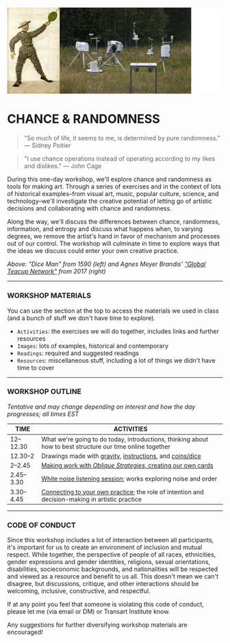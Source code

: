 ![Composite image showing a man covered in dice and a group of sculptural devices at the edge of a forest](Images/ActivityHeaders/DiceManAndGlobalTeacupNetworkByAgnesMeyerBrandis.jpg)

# CHANCE & RANDOMNESS  

> "So much of life, it seems to me, is determined by pure randomness." — Sidney Poitier  

> "I use chance operations instead of operating according to my likes and dislikes." — John Cage  

During this one-day workshop, we'll explore chance and randomness as tools for making art. Through a series of exercises and in the context of lots of historical examples–from visual art, music, popular culture, science, and technology–we'll investigate the creative potential of letting go of artistic decisions and collaborating with chance and randomness.

Along the way, we'll discuss the differences between chance, randomness, information, and entropy and discuss what happens when, to varying degrees, we remove the artist's hand in favor of mechanism and processes out of our control. The workshop will culminate in time to explore ways that the ideas we discuss could enter your own creative practice.

*Above: "Dice Man" from 1590 (left) and Agnes Meyer Brandis' ["Global Teacup Network"](http://www.blubblubb.net/tea/index.html) from 2017 (right)*

***

### WORKSHOP MATERIALS  
You can use the section at the top to access the materials we used in class (and a bunch of stuff we don't have time to explore). 

* `Activities`: the exercises we will do together, includes links and further resources  
* `Images`: lots of examples, historical and contemporary  
* `Readings`: required and suggested readings  
* `Resources`: miscellaneous stuff, including a lot of things we didn't have time to cover  

***

### WORKSHOP OUTLINE  
*Tentative and may change depending on interest and how the day progresses; all times EST*  

| TIME | ACTIVITIES |
| ---- | ---------- |
| 12–12.30 | What we're going to do today, introductions, thinking about how to best structure our time online together |
| 12.30–2 | Drawings made with [gravity](Activities/1-GravityDrawings.md), [instructions](Activities/2-InstructionDrawings.md), and [coins/dice](Activities/3-DiceDrawings.md) |
| 2–2.45 | [Making work with *Oblique Strategies*, creating our own cards](Activities/4-ObliqueStrategies.md) |
| 2.45–3.30 | [White noise listening session](Activities/5-WhiteNoiseListeningSession.md); works exploring noise and order |
| 3.30–4.45 | [Connecting to your own practice](Activities/6-ConnectingToYourOwnPractice.md); the role of intention and decision-making in artistic practice |

***

### CODE OF CONDUCT  
Since this workshop includes a lot of interaction between all participants, it's important for us to create an environment of inclusion and mutual respect. While together, the perspective of people of all races, ethnicities, gender expressions and gender identities, religions, sexual orientations, disabilities, socieconomic backgrounds, and nationalities will be respected and viewed as a resource and benefit to us all. This doesn't mean we can't disagree, but discussions, critique, and other interactions should be welcoming, inclusive, constructive, and respectful.

If at any point you feel that someone is violating this code of conduct, please let me (via email or DM) or Transart Institute know.

Any suggestions for further diversifying workshop materials are encouraged!

